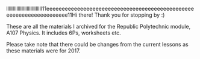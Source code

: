llllllllllllllllllllllllllll11eeeeeeeeeeeeeeeeeeeeeeeeeeeeeeeeeeeeeeeeeeeeeeeeeeeeeeeeeeeeeeeeeeee11Hi there! Thank you for stopping by :)

These are all the materials I archived for the Republic Polytechnic module, A107 Physics. It includes 6Ps, worksheets etc.

Please take note that there could be changes from the current lessons as these materials were for 2017.
